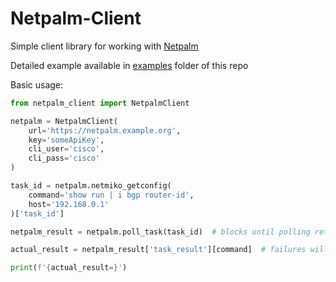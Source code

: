# Netpalm-Client

Simple client library for working with [Netpalm](https://github.com/tbotnz/netpalm)

Detailed example available in [examples](https://github.com/wrgeorge1983/netpalm-client/example) folder of this repo

Basic usage:
```python
from netpalm_client import NetpalmClient

netpalm = NetpalmClient(
    url='https://netpalm.example.org',
    key='someApiKey',
    cli_user='cisco',
    cli_pass='cisco'
)

task_id = netpalm.netmiko_getconfig(
    command='show run | i bgp router-id',
    host='192.168.0.1'
)['task_id']

netpalm_result = netpalm.poll_task(task_id)  # blocks until polling returns either completion or failure

actual_result = netpalm_result['task_result'][command]  # failures will have a 'task_errors' key, but not a 'task_result' key.

print(f'{actual_result=}')
```